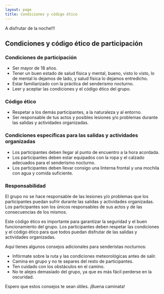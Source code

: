 ```yaml
---
layout: page
title: Condiciones y código ético
---
```


<p class="message">
  A disfrutar de la noche!!!
</p>

## Condiciones y código ético de participación

### Condiciones de participación

- Ser mayor de 18 años.
- Tener un buen estado de salud física y mental, bueno, visto lo visto, lo de mental lo dejamos de lado, y salud física lo dejamos entredicho.
- Estar familiarizado con la práctica del senderismo nocturno.
- Leer y aceptar las condiciones y el código ético del grupo.

### Código ético

- Respetar a los demás participantes, a la naturaleza y al entorno.
- Ser responsable de tus actos y posibles lesiones y/o problemas durante las salidas y actividades organizadas.

### Condiciones específicas para las salidas y actividades organizadas

- Los participantes deben llegar al punto de encuentro a la hora acordada.
- Los participantes deben estar equipados con la ropa y el calzado adecuados para el senderismo nocturno.
- Los participantes deben llevar consigo una linterna frontal y una mochila con agua y comida suficiente.

### Responsabilidad

El grupo no se hace responsable de las lesiones y/o problemas que los participantes puedan sufrir durante las salidas y actividades organizadas. Los participantes son los únicos responsables de sus actos y de las consecuencias de los mismos.

Este código ético es importante para garantizar la seguridad y el buen funcionamiento del grupo. Los participantes deben respetar las condiciones y el código ético para que todos puedan disfrutar de las salidas y actividades organizadas.

Aquí tienes algunos consejos adicionales para senderistas nocturnos:

- Infórmate sobre la ruta y las condiciones meteorológicas antes de salir.
- Camina en grupo y no te separes del resto de participantes.
- Ten cuidado con los obstáculos en el camino.
- No te alejes demasiado del grupo, ya que es más fácil perderse en la oscuridad.

Espero que estos consejos te sean útiles. ¡Buena caminata!